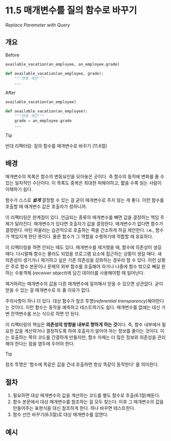 # 11.5 매개변수를 질의 함수로 바꾸기

_Replace Parameter with Query_

## 개요

Before

```python
available_vacation(an_employee, an_employee.grade)

def available_vacation(an_employee, grade):
    """연휴 계산"""
    ...
```

After

```python
available_vacation(an_employee)

def available_vacation(an_employee):
    """연휴 계산"""
    grade = an_employee.grade
    ...
```

> [!TIP]
> 반대 리팩터링: 질의 함수를 매개변수로 바꾸기 (11.6절)

## 배경

매개변수의 목록은 함수의 변동요인을 모아놓은 곳이다. 즉 함수의 동작에 변화를 줄 수 있는 일차적인 수단이다.
이 목록도 중복은 최대한 피해야하고, 짧을 수록 읽는 사람이 이해하기 쉽다.

함수가 스스로 ***쉽게*** 결정할 수 있는 걸 굳이 매개변수로 주지 않는 게 좋다. 이런 함수를 호출할 때 매개변수 값은 호출자가 정하니까.

이 리팩터링은 한계점이 있다. 언급되는 종류의 매개변수를 빼면 값을 결정하는 책임 주체가 달라진다.
매개변수가 있다면 호출자가 값을 결정한다. 매개변수가 없다면 함수가 결정한다.
마틴 파울러는 습관적으로 호출하는 쪽을 간소하게 하길 제안한다. i.e., 함수가 책임지게 한단 뜻이다.
물론 함수가 그 역할을 수행하기에 적합할 때 유효하다.

이 리팩터링을 하면 안되는 때도 있다. 매개변수를 제거했을 때, 함수에 의존성이 생길 때다.
다시말해 함수는 몰라도 되었을 프로그램 요소에 접근하는 상황이 생길 때다. 새 의존성이 생기거나 제거하고 싶은 기존 의존성을 강화하는 경우라 할 수 있다.
이런 상황은 주로 함수 본문이나 문제의 외부 함수를 호출해야 하거나 나중에 함수 밖으로 빼길 원하는 수용객체 (_receiver object_)에 담긴 데이터를 사용해야할 때 일어난다.

제거하려는 매개변수의 값을 다른 매개변수에 질의해서 얻을 수 있으면 상관없다. 굳이 얻을 수 있는 걸 매개변수로 또 줄 이유가 없다.

주의사항이 하나 더 있다. 대상 함수가 참조 투명(_referential transparency_)해야한다는 것이다.
이런 함수는 동작을 예측하고 테스트하기도 쉽다. 매개변수를 없애는 대신 가변 전역변수를 쓰는 식으로 하면 안 된다.

이 리팩터링의 핵심은 **의존성의 방향을 내부로 향하게 하는 것**이다. 
즉, 함수 내부에서 필요한 값을 계산하거나 결정하도록 하여 호출자가 알아야 하는 정보를 줄이는 것이다. 
이는 호출하는 쪽의 코드를 간결하게 만들지만, 함수 자체는 더 많은 정보와 의존성을 관리해야 한다는 점을 염두에 두어야 한다.

> [!TIP]
> 
> 참조 투명은 '함수에 똑같은 값을 건네 호출하면 항상 똑같이 동작한다' 를 의미한다.


## 절차

1. 필요하면 대상 매개변수의 값을 계산하는 코드를 별도 함수로 추출(6.1절)해둔다.
2. 함수 본문에서 대상 매개변수를 참조하는 걸 모두 찾는다. 이후 그 매개변수의 값을 만들어주는 표현식을 대신 참조하게 한다. 하나 바꾸면 테스트한다.
3. 함수 선언 바꾸기(6.5절)로 대상 매개변수를 없앤다.

## 예시

